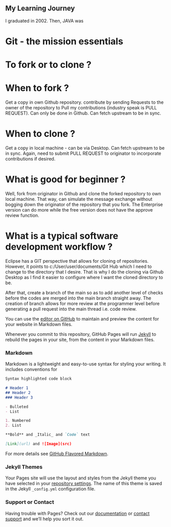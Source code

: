 ## My Learning Journey

I graduated in 2002. Then, JAVA was 

# Git - the mission essentials
# To fork or to clone ?

# When to fork ?
  Get a copy in own Github repository.  contribute by sending Requests to the owner of the repository to Pull my contributions (industry speak is PULL REQUEST). 
  Can only be done in Github. Can fetch upstream to be in sync.
  
# When to clone ?
  Get a copy in local machine - can be via Desktop.  Can fetch upstream to be in sync.  Again, need to submit PULL REQUEST to originator to incorporate contributions if desired.

# What is good for beginner ?
  Well, fork from originator in Github and clone the forked repository to own local machine.  That way, can simulate the message exchange without bogging down the originator of the repository that you fork.  The Enterprise version can do more while the free version does not have the approve review function.  
  
# What is a typical software development workflow ?
  Eclipse has a GIT perspective that allows for cloning of repositories.  However, it points to c:/User/user/documents/Git Hub which I need to change to the directory that I desire.  That is why I do the cloning via Github Desktop as I find it easier to configure where I want the cloned directory to be.
  
  After that, create a branch of the main so as to add another level of checks before the codes are merged into the main branch straight away.
  The creation of branch allows for more review at the programmer level before generating a pull request into the main thread i.e.  code review.

You can use the [editor on GitHub](https://github.com/chionger/Reflections/edit/gh-pages/index.md) to maintain and preview the content for your website in Markdown files.

Whenever you commit to this repository, GitHub Pages will run [Jekyll](https://jekyllrb.com/) to rebuild the pages in your site, from the content in your Markdown files.

### Markdown

Markdown is a lightweight and easy-to-use syntax for styling your writing. It includes conventions for

```markdown
Syntax highlighted code block

# Header 1
## Header 2
### Header 3

- Bulleted
- List

1. Numbered
2. List

**Bold** and _Italic_ and `Code` text

[Link](url) and ![Image](src)
```

For more details see [GitHub Flavored Markdown](https://guides.github.com/features/mastering-markdown/).

### Jekyll Themes

Your Pages site will use the layout and styles from the Jekyll theme you have selected in your [repository settings](https://github.com/chionger/Reflections/settings/pages). The name of this theme is saved in the Jekyll `_config.yml` configuration file.

### Support or Contact

Having trouble with Pages? Check out our [documentation](https://docs.github.com/categories/github-pages-basics/) or [contact support](https://support.github.com/contact) and we’ll help you sort it out.

